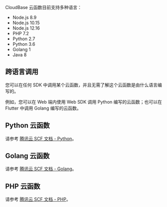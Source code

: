 CloudBase 云函数目前支持多种语言：



- Node.js 8.9
- Node.js 10.15
- Node.js 12.16
- PHP 7.2
- Python 2.7
- Python 3.6
- Golang 1
- Java 8

## 跨语言调用

您可以在任何 SDK 中调用某个云函数，并且无需了解这个云函数是由什么语言编写的。

例如，您可以在 Web 端内使用 Web SDK 调用 Python 编写的云函数；也可以在 Flutter 中调用 Golang 编写的云函数。

## Python 云函数

请参考 [腾讯云 SCF 文档 - Python](https://cloud.tencent.com/document/product/583/11061)。

## Golang 云函数

请参考 [腾讯云 SCF 文档 - Golang](https://cloud.tencent.com/document/product/583/18032)。

## PHP 云函数

请参考 [腾讯云 SCF 文档 - PHP](https://cloud.tencent.com/document/product/583/17531)。



